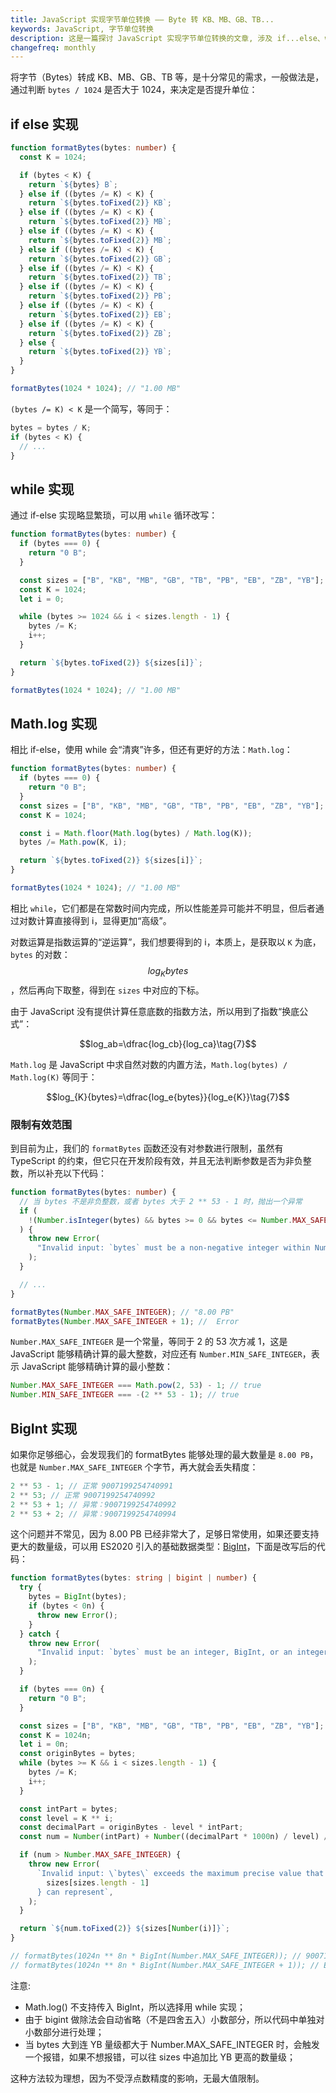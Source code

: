 ```yaml
---
title: JavaScript 实现字节单位转换 —— Byte 转 KB、MB、GB、TB...
keywords: JavaScript, 字节单位转换
description: 这是一篇探讨 JavaScript 实现字节单位转换的文章, 涉及 if...else、while、Math.log、BigInt 等多种实现方法
changefreq: monthly
---
```


将字节（Bytes）转成 KB、MB、GB、TB 等，是十分常见的需求，一般做法是，通过判断 `bytes / 1024` 是否大于 1024，来决定是否提升单位：

## if else 实现

```ts
function formatBytes(bytes: number) {
  const K = 1024;

  if (bytes < K) {
    return `${bytes} B`;
  } else if ((bytes /= K) < K) {
    return `${bytes.toFixed(2)} KB`;
  } else if ((bytes /= K) < K) {
    return `${bytes.toFixed(2)} MB`;
  } else if ((bytes /= K) < K) {
    return `${bytes.toFixed(2)} MB`;
  } else if ((bytes /= K) < K) {
    return `${bytes.toFixed(2)} GB`;
  } else if ((bytes /= K) < K) {
    return `${bytes.toFixed(2)} TB`;
  } else if ((bytes /= K) < K) {
    return `${bytes.toFixed(2)} PB`;
  } else if ((bytes /= K) < K) {
    return `${bytes.toFixed(2)} EB`;
  } else if ((bytes /= K) < K) {
    return `${bytes.toFixed(2)} ZB`;
  } else {
    return `${bytes.toFixed(2)} YB`;
  }
}

formatBytes(1024 * 1024); // "1.00 MB"
```

`(bytes /= K) < K` 是一个简写，等同于：

```ts
bytes = bytes / K;
if (bytes < K) {
  // ...
}
```

## while 实现

通过 if-else 实现略显繁琐，可以用 `while` 循环改写：

```ts
function formatBytes(bytes: number) {
  if (bytes === 0) {
    return "0 B";
  }

  const sizes = ["B", "KB", "MB", "GB", "TB", "PB", "EB", "ZB", "YB"];
  const K = 1024;
  let i = 0;

  while (bytes >= 1024 && i < sizes.length - 1) {
    bytes /= K;
    i++;
  }

  return `${bytes.toFixed(2)} ${sizes[i]}`;
}

formatBytes(1024 * 1024); // "1.00 MB"
```

## Math.log 实现

相比 if-else，使用 while 会“清爽”许多，但还有更好的方法：`Math.log`：

```ts
function formatBytes(bytes: number) {
  if (bytes === 0) {
    return "0 B";
  }
  const sizes = ["B", "KB", "MB", "GB", "TB", "PB", "EB", "ZB", "YB"];
  const K = 1024;

  const i = Math.floor(Math.log(bytes) / Math.log(K));
  bytes /= Math.pow(K, i);

  return `${bytes.toFixed(2)} ${sizes[i]}`;
}

formatBytes(1024 * 1024); // "1.00 MB"
```

相比 `while`，它们都是在常数时间内完成，所以性能差异可能并不明显，但后者通过对数计算直接得到 i，显得更加“高级”。

对数运算是指数运算的“逆运算”，我们想要得到的 i，本质上，是获取以 `K` 为底，`bytes` 的对数：$$log_{K}{bytes}$$，然后再向下取整，得到在 `sizes` 中对应的下标。

由于 JavaScript 没有提供计算任意底数的指数方法，所以用到了指数“换底公式”：

$$log_ab=\dfrac{log_cb}{log_ca}\tag{7}$$

`Math.log` 是 JavaScript 中求自然对数的内置方法，`Math.log(bytes) / Math.log(K)` 等同于：

$$log_{K}{bytes}=\dfrac{log_e{bytes}}{log_e{K}}\tag{7}$$

### 限制有效范围

到目前为止，我们的 `formatBytes` 函数还没有对参数进行限制，虽然有 TypeScript 的约束，但它只在开发阶段有效，并且无法判断参数是否为非负整数，所以补充以下代码：

```ts
function formatBytes(bytes: number) {
  // 当 bytes 不是非负整数，或者 bytes 大于 2 ** 53 - 1 时，抛出一个异常
  if (
    !(Number.isInteger(bytes) && bytes >= 0 && bytes <= Number.MAX_SAFE_INTEGER)
  ) {
    throw new Error(
      "Invalid input: `bytes` must be a non-negative integer within Number.MAX_SAFE_INTEGER",
    );
  }

  // ...
}

formatBytes(Number.MAX_SAFE_INTEGER); // "8.00 PB"
formatBytes(Number.MAX_SAFE_INTEGER + 1); //  Error
```

`Number.MAX_SAFE_INTEGER` 是一个常量，等同于 2 的 53 次方减 1，这是 JavaScript 能够精确计算的最大整数，对应还有 `Number.MIN_SAFE_INTEGER`，表示 JavaScript 能够精确计算的最小整数：

```ts
Number.MAX_SAFE_INTEGER === Math.pow(2, 53) - 1; // true
Number.MIN_SAFE_INTEGER === -(2 ** 53 - 1); // true
```

## BigInt 实现

如果你足够细心，会发现我们的 formatBytes 能够处理的最大数量是 `8.00 PB`，也就是 `Number.MAX_SAFE_INTEGER` 个字节，再大就会丢失精度：

```ts
2 ** 53 - 1; // 正常 9007199254740991
2 ** 53; // 正常 9007199254740992
2 ** 53 + 1; // 异常：9007199254740992
2 ** 53 + 2; // 异常：9007199254740994
```

这个问题并不常见，因为 8.00 PB 已经非常大了，足够日常使用，如果还要支持更大的数量级，可以用 ES2020 引入的基础数据类型：[BigInt](https://github.com/tc39/proposal-bigint)，下面是改写后的代码：

```ts
function formatBytes(bytes: string | bigint | number) {
  try {
    bytes = BigInt(bytes);
    if (bytes < 0n) {
      throw new Error();
    }
  } catch {
    throw new Error(
      "Invalid input: `bytes` must be an integer, BigInt, or an integer string, and they all must be non-negative",
    );
  }

  if (bytes === 0n) {
    return "0 B";
  }

  const sizes = ["B", "KB", "MB", "GB", "TB", "PB", "EB", "ZB", "YB"]; // and more ...
  const K = 1024n;
  let i = 0n;
  const originBytes = bytes;
  while (bytes >= K && i < sizes.length - 1) {
    bytes /= K;
    i++;
  }

  const intPart = bytes;
  const level = K ** i;
  const decimalPart = originBytes - level * intPart;
  const num = Number(intPart) + Number((decimalPart * 1000n) / level) / 1000;

  if (num > Number.MAX_SAFE_INTEGER) {
    throw new Error(
      `Invalid input: \`bytes\` exceeds the maximum precise value that ${
        sizes[sizes.length - 1]
      } can represent`,
    );
  }

  return `${num.toFixed(2)} ${sizes[Number(i)]}`;
}

// formatBytes(1024n ** 8n * BigInt(Number.MAX_SAFE_INTEGER)); // 9007199254740991.00 YB
// formatBytes(1024n ** 8n * BigInt(Number.MAX_SAFE_INTEGER + 1)); // Error
```

注意:

- Math.log() 不支持传入 BigInt，所以选择用 while 实现；
- 由于 bigint 做除法会自动省略（不是四舍五入）小数部分，所以代码中单独对小数部分进行处理；
- 当 bytes 大到连 YB 量级都大于 Number.MAX_SAFE_INTEGER 时，会触发一个报错，如果不想报错，可以往 sizes 中追加比 YB 更高的数量级；

这种方法较为理想，因为不受浮点数精度的影响，无最大值限制。